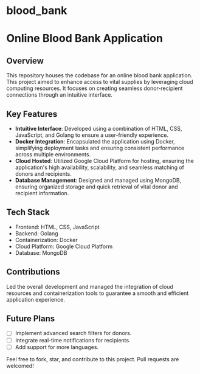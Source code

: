 # blood_bank

# Online Blood Bank Application

## Overview
This repository houses the codebase for an online blood bank application. This project aimed to enhance access to vital supplies by leveraging cloud computing resources. It focuses on creating seamless donor-recipient connections through an intuitive interface.

## Key Features
- **Intuitive Interface**: Developed using a combination of HTML, CSS, JavaScript, and Golang to ensure a user-friendly experience.
- **Docker Integration**: Encapsulated the application using Docker, simplifying deployment tasks and ensuring consistent performance across multiple environments.
- **Cloud Hosted**: Utilized Google Cloud Platform for hosting, ensuring the application's high availability, scalability, and seamless matching of donors and recipients.
- **Database Management**: Designed and managed using MongoDB, ensuring organized storage and quick retrieval of vital donor and recipient information.

## Tech Stack
- Frontend: HTML, CSS, JavaScript
- Backend: Golang
- Containerization: Docker
- Cloud Platform: Google Cloud Platform
- Database: MongoDB

## Contributions
Led the overall development and managed the integration of cloud resources and containerization tools to guarantee a smooth and efficient application experience.

## Future Plans
- [ ] Implement advanced search filters for donors.
- [ ] Integrate real-time notifications for recipients.
- [ ] Add support for more languages.

Feel free to fork, star, and contribute to this project. Pull requests are welcomed!
